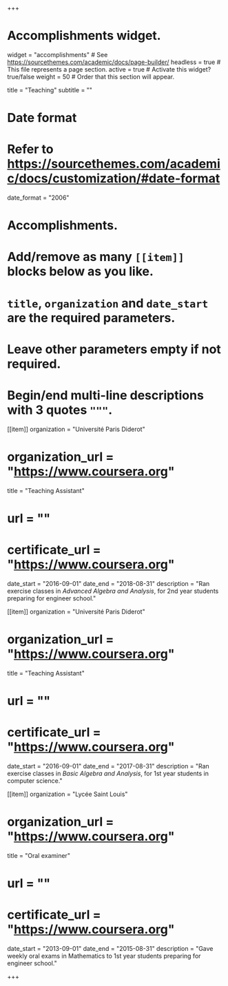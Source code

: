 ﻿+++
# Accomplishments widget.
widget = "accomplishments"  # See https://sourcethemes.com/academic/docs/page-builder/
headless = true  # This file represents a page section.
active = true  # Activate this widget? true/false
weight = 50  # Order that this section will appear.

title = "Teaching"
subtitle = ""

# Date format
#   Refer to https://sourcethemes.com/academic/docs/customization/#date-format
date_format = "2006"

# Accomplishments.
#   Add/remove as many `[[item]]` blocks below as you like.
#   `title`, `organization` and `date_start` are the required parameters.
#   Leave other parameters empty if not required.
#   Begin/end multi-line descriptions with 3 quotes `"""`.


[[item]]
  organization = "Université Paris Diderot"
#  organization_url = "https://www.coursera.org"
  title = "Teaching Assistant"
#  url = ""
#  certificate_url = "https://www.coursera.org"
  date_start = "2016-09-01"
  date_end = "2018-08-31"
  description = "Ran exercise classes in *Advanced Algebra and Analysis*, for 2nd year students preparing for engineer school."

[[item]]
  organization = "Université Paris Diderot"
#  organization_url = "https://www.coursera.org"
  title = "Teaching Assistant"
#  url = ""
#  certificate_url = "https://www.coursera.org"
  date_start = "2016-09-01"
  date_end = "2017-08-31"
  description = "Ran exercise classes in *Basic Algebra and Analysis*, for 1st year students in computer science."

[[item]]
  organization = "Lycée Saint Louis"
#  organization_url = "https://www.coursera.org"
  title = "Oral examiner"
#  url = ""
#  certificate_url = "https://www.coursera.org"
  date_start = "2013-09-01"
  date_end = "2015-08-31"
  description = "Gave weekly oral exams in Mathematics to 1st year students preparing for engineer school."

+++

